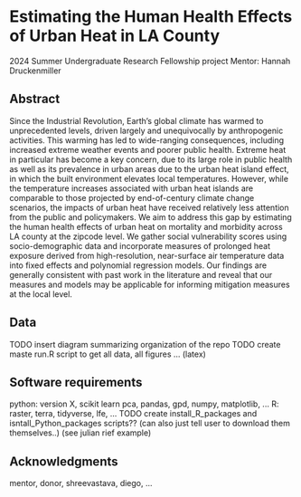 # Estimating the Human Health Effects of Urban Heat in LA County
2024 Summer Undergraduate Research Fellowship project 
Mentor: Hannah Druckenmiller

## Abstract
Since the Industrial Revolution, Earth’s global climate has warmed to unprecedented levels, driven largely and unequivocally by anthropogenic activities. This warming has led to wide-ranging consequences, including increased extreme weather events and poorer public health. Extreme heat in particular has become a key concern, due to its large role in public health as well as its prevalence in urban areas due to the urban heat island effect, in which the built environment elevates local temperatures. However, while the temperature increases associated with urban heat islands are comparable to those projected by end-of-century climate change scenarios, the impacts of urban heat have received relatively less attention from the public and policymakers. We aim to address this gap by estimating the human health effects of urban heat on mortality and morbidity across LA county at the zipcode level. We gather social vulnerability scores using socio-demographic data and incorporate measures of prolonged heat exposure derived from high-resolution, near-surface air temperature data into fixed effects and polynomial regression models. Our findings are generally consistent with past work in the literature and reveal that our measures and models may be applicable for informing mitigation measures at the local level. 

## Data
TODO insert diagram summarizing organization of the repo 
TODO create maste run.R script to get all data, all figures ... (latex)

## Software requirements
python: version X, scikit learn pca, pandas, gpd, numpy, matplotlib, ... 
R: raster, terra, tidyverse, lfe, ... 
TODO create install_R_packages and isntall_Python_packages scripts?? (can also just tell user to download them themselves..) (see julian rief example)

## Acknowledgments 
mentor, donor, shreevastava, diego, ...
